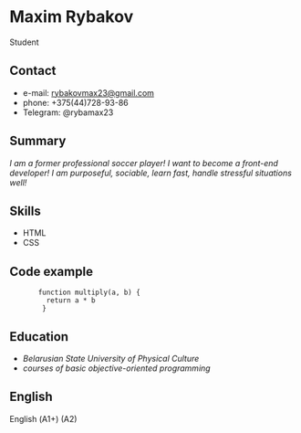 # Maxim Rybakov

  Student
  
## Contact

  * e-mail: rybakovmax23@gmail.com
  * phone: +375(44)728-93-86
  * Telegram: @rybamax23
  
## Summary

  *I am a former professional soccer player! I want to become a front-end developer! I am purposeful, sociable, learn fast, handle stressful situations well!*
  
## Skills 

  * HTML
  * CSS

  
## Code example
```
       function multiply(a, b) {
         return a * b
        }
```
## Education

  * *Belarusian State University of Physical Culture*
  * *courses of basic objective-oriented programming*
  
## English

  English (А1+) (A2)